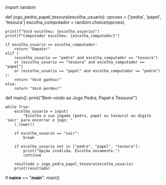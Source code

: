 import random

def jogo_pedra_papel_tesoura(escolha_usuario):
    opcoes = ['pedra', 'papel', 'tesoura']
    escolha_computador = random.choice(opcoes)

    print(f"Você escolheu: {escolha_usuario}")
    print(f"Computador escolheu: {escolha_computador}")

    if escolha_usuario == escolha_computador:
        return "Empate!"
    elif (
        (escolha_usuario == "pedra" and escolha_computador == "tesoura")
        or (escolha_usuario == "tesoura" and escolha_computador == "papel")
        or (escolha_usuario == "papel" and escolha_computador == "pedra")
    ):
        return "Você ganhou!"
    else:
        return "Você perdeu!"

def main():
    print("Bem-vindo ao Jogo Pedra, Papel e Tesoura!")

    while True:
        escolha_usuario = input(
            "Escolha a sua jogada (pedra, papel ou tesoura) ou digite 'sair' para encerrar o jogo: "
        ).lower()

        if escolha_usuario == "sair":
            break

        if escolha_usuario not in ["pedra", "papel", "tesoura"]:
            print("Opção inválida. Escolha novamente.")
            continue

        resultado = jogo_pedra_papel_tesoura(escolha_usuario)
        print(resultado)

if __name__ == "__main__":
    main()
